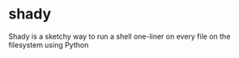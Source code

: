 # shady
Shady is a sketchy way to run a shell one-liner on every file on the filesystem using Python

